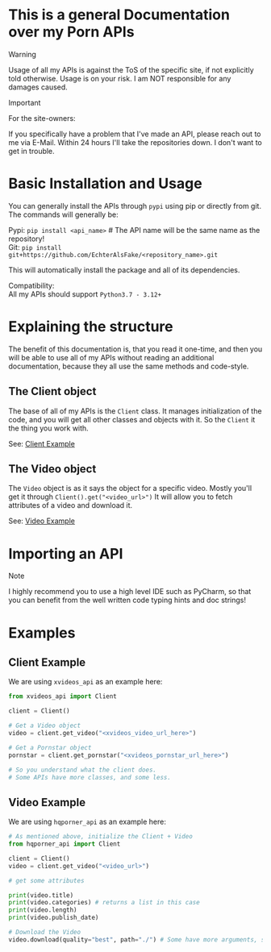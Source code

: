 # This is a general Documentation over my Porn APIs

> [!WARNING]
> Usage of all my APIs is against the ToS of the specific site, if not explicitly told otherwise.
> Usage is on your risk. I am NOT responsible for any damages caused.


>[!IMPORTANT]
> For the site-owners: 
> 
> If you specifically have a problem that I've made an API, please reach out to me via E-Mail.
> Within 24 hours I'll take the repositories down. I don't want to get in trouble.


# Basic Installation and Usage

You can generally install the APIs through `pypi` using pip or directly from git.
<br>
The commands will generally be:

Pypi: `pip install <api_name>` # The API name will be the same name as the repository!
<br>Git:  `pip install git+https://github.com/EchterAlsFake/<repository_name>.git` 

This will automatically install the package and all of its dependencies.

Compatibility:
<br>All my APIs should support `Python3.7 - 3.12+`

# Explaining the structure
The benefit of this documentation is, that you read it one-time, and then you will be able to use all of my APIs without
reading an additional documentation, because they all use the same methods and code-style.

## The Client object
The base of all of my APIs is the `Client` class. It manages initialization of the code, and you will get all other classes 
and objects with it. So the `Client` it the thing you work with.

See: [Client Example](#client-example)

## The Video object

The `Video` object is as it says the object for a specific video. Mostly you'll get it through `Client().get("<video_url>")`
It will allow you to fetch attributes of a video and download it.

See: [Video Example](#video-example)




# Importing an API

> [!NOTE]
> I highly recommend you to use a high level IDE such as PyCharm, so that you can benefit from the well written code
> typing hints and doc strings!



# Examples

## Client Example

We are using `xvideos_api` as an example here:

```python
from xvideos_api import Client

client = Client()

# Get a Video object
video = client.get_video("<xvideos_video_url_here>")

# Get a Pornstar object
pornstar = client.get_pornstar("<xvideos_pornstar_url_here>")

# So you understand what the client does.
# Some APIs have more classes, and some less.
```

## Video Example
We are using `hqporner_api` as an example here:

```python
# As mentioned above, initialize the Client + Video
from hqporner_api import Client

client = Client()
video = client.get_video("<video_url>")

# get some attributes

print(video.title)
print(video.categories) # returns a list in this case
print(video.length)
print(video.publish_date)

# Download the Video
video.download(quality="best", path="./") # Some have more arguments, see # Downloaders below
```
